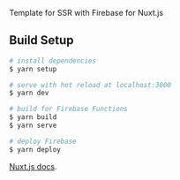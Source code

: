 Template for SSR with Firebase for Nuxt.js

## Build Setup

``` bash
# install dependencies
$ yarn setup

# serve with hot reload at localhost:3000
$ yarn dev

# build for Firebase Functions
$ yarn build
$ yarn serve

# deploy Firebase
$ yarn deploy
```

[Nuxt.js docs](https://nuxtjs.org).
